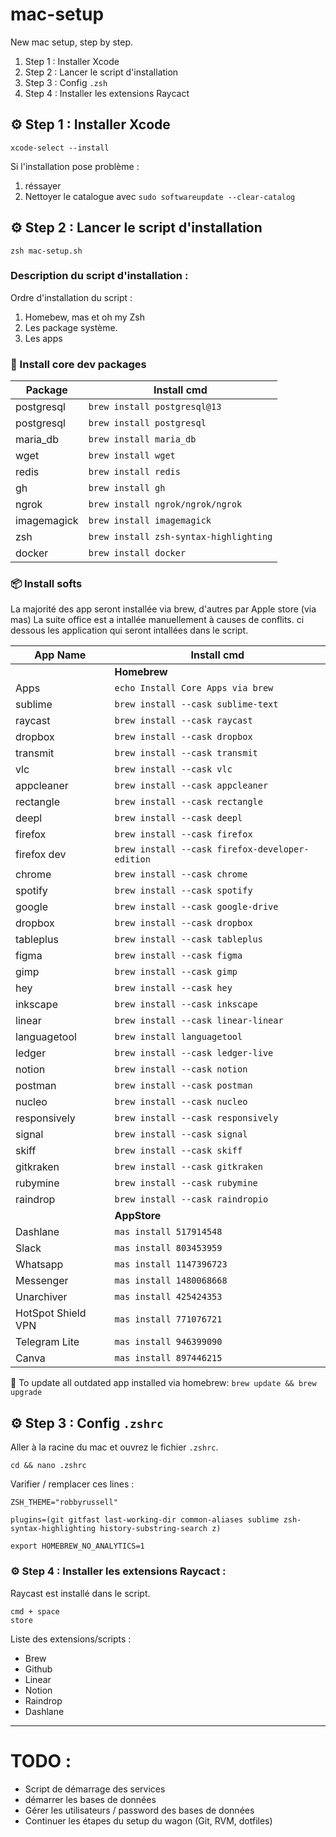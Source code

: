 # mac-setup
New mac setup, step by step.
1. Step 1 : Installer Xcode
2. Step 2 : Lancer le script d'installation
3. Step 3 : Config `.zsh`
4. Step 4 : Installer les extensions Raycact


## ⚙️ Step 1 : Installer Xcode

```shell
xcode-select --install
```
Si l'installation pose problème :
1. réssayer
2. Nettoyer le catalogue avec `sudo softwareupdate --clear-catalog`


## ⚙️ Step 2 : Lancer le script d'installation

```shell
zsh mac-setup.sh
```


### Description du script d'installation :
Ordre d'installation du script :
1. Homebew, mas et oh my Zsh
2. Les package système.
3. Les apps


### 🐘 Install core dev packages
| **Package** | **Install cmd**                        |
|-------------|----------------------------------------|
| postgresql  | `brew install postgresql@13`           |
| postgresql  | `brew install postgresql`              |
| maria_db    | `brew install maria_db`                |
| wget        | `brew install wget`                    |
| redis       | `brew install redis`                   |
| gh          | `brew install gh`                      |
| ngrok       | `brew install ngrok/ngrok/ngrok`       |
| imagemagick | `brew install imagemagick`             |
| zsh         | `brew install zsh-syntax-highlighting` |
| docker      | `brew install docker`                  |


### 📦 Install softs

La majorité des app seront installée via brew, d'autres par Apple store (via mas)
La suite office est a intallée manuellement à causes de conflits.
ci dessous les application qui seront intallées dans le script.


| **App Name**       | **Install cmd**                                 |
|--------------------|-------------------------------------------------|
|                    | **Homebrew**                                    |
| Apps               | `echo Install Core Apps via brew`               |
| sublime            | `brew install --cask sublime-text`              |
| raycast            | `brew install --cask raycast`                   |
| dropbox            | `brew install --cask dropbox`                   |
| transmit           | `brew install --cask transmit`                  |
| vlc                | `brew install --cask vlc`                       |
| appcleaner         | `brew install --cask appcleaner`                |
| rectangle          | `brew install --cask rectangle`                 |
| deepl              | `brew install --cask deepl`                     |
| firefox            | `brew install --cask firefox`                   |
| firefox dev        | `brew install --cask firefox-developer-edition` |
| chrome             | `brew install --cask chrome`                    |
| spotify            | `brew install --cask spotify`                   |
| google             | `brew install --cask google-drive`              |
| dropbox            | `brew install --cask dropbox`                   |
| tableplus          | `brew install --cask tableplus`                 |
| figma              | `brew install --cask figma`                     |
| gimp               | `brew install --cask gimp`                      |
| hey                | `brew install --cask hey`                       |
| inkscape           | `brew install --cask inkscape`                  |
| linear             | `brew install --cask linear-linear`             |
| languagetool       | `brew install languagetool`                     |
| ledger             | `brew install --cask ledger-live`               |
| notion             | `brew install --cask notion`                    |
| postman            | `brew install --cask postman`                   |
| nucleo             | `brew install --cask nucleo`                    |
| responsively       | `brew install --cask responsively`              |
| signal             | `brew install --cask signal`                    |
| skiff              | `brew install --cask skiff`                     |
| gitkraken          | `brew install --cask gitkraken`                 |
| rubymine           | `brew install --cask rubymine`                  |
| raindrop           | `brew install --cask raindropio`                |
|                    | **AppStore**                                    |
| Dashlane           | `mas install 517914548`                         |
| Slack              | `mas install 803453959`                         |
| Whatsapp           | `mas install 1147396723`                        |
| Messenger          | `mas install 1480068668`                        |
| Unarchiver         | `mas install 425424353`                         |
| HotSpot Shield VPN | `mas install 771076721`                         |
| Telegram Lite      | `mas install 946399090`                         |
| Canva              | `mas install 897446215`                         |


📝 To update all outdated app installed via homebrew: `brew update && brew upgrade`


## ⚙️ Step 3 : Config `.zshrc`
Aller à la racine du mac et ouvrez le fichier `.zshrc`.
```
cd && nano .zshrc
```

Varifier / remplacer ces lines :
```
ZSH_THEME="robbyrussell"

plugins=(git gitfast last-working-dir common-aliases sublime zsh-syntax-highlighting history-substring-search z)

export HOMEBREW_NO_ANALYTICS=1
```

### ⚙️ Step 4 : Installer les extensions Raycact :
Raycast est installé dans le script.

```
cmd + space
store
```


Liste des extensions/scripts :
- Brew
- Github
- Linear
- Notion
- Raindrop
- Dashlane


---
# TODO :
- Script de démarrage des services
- démarrer les bases de données
- Gérer les utilisateurs / password des bases de données
- Continuer les étapes du setup du wagon (Git, RVM, dotfiles)



